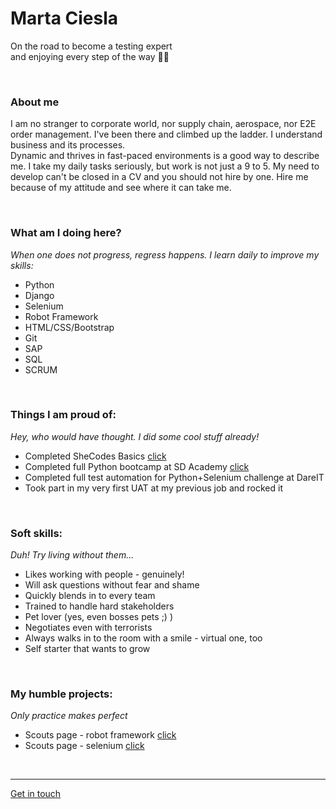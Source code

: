 
# Marta Ciesla
On the road to become a testing expert  
and enjoying every step of the way 👩‍💻

<br>

### About me
I am no stranger to corporate world, nor supply chain, aerospace, nor E2E order management. I've been there and climbed up the ladder. I understand business and its processes.<br>
Dynamic and thrives in fast-paced environments is a good way to describe me. I take my daily tasks seriously, but work is not just a 9 to 5. My need to develop can't be closed in a CV and you should not hire by one. Hire me because of my attitude and see where it can take me.

<br>

### What am I doing here?

*When one does not progress, regress happens. I learn daily to improve my skills:*  
- Python
- Django
- Selenium
- Robot Framework
- HTML/CSS/Bootstrap
- Git
- SAP
- SQL
- SCRUM

<br>

### Things I am proud of:
*Hey, who would have thought. I did some cool stuff already!*

- Completed SheCodes Basics [click](https://www.shecodes.io/certificates/0c6b59e210a45001d5e91eb816920625)
- Completed full Python bootcamp at SD Academy [click](https://app.diplomasafe.com/pl-PL/diploma/def0f72e58ac174f2604661dc0ffbd40927ad232d)
- Completed full test automation for Python+Selenium challenge at DareIT
- Took part in my very first UAT at my previous job and rocked it

<br>

### Soft skills:
*Duh! Try living without them...*

- Likes working with people - genuinely!
- Will ask questions without fear and shame
- Quickly blends in to every team
- Trained to handle hard stakeholders
- Pet lover (yes, even bosses pets ;) )
- Negotiates even with terrorists
- Always walks in to the room with a smile - virtual one, too
- Self starter that wants to grow

<br>

### My humble projects:
*Only practice makes perfect*

- Scouts page - robot framework [click](https://github.com/martus89/footballscouts_robotframework_r)
- Scouts page - selenium [click](https://github.com/martus89/Testing_scouts)



<br>

***
[Get in touch](https://www.linkedin.com/in/marta-ciesla-1a773b50/)
